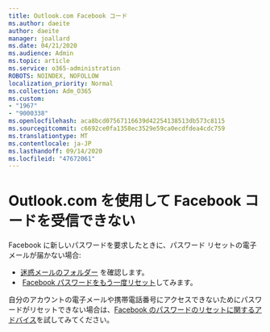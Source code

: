 ```yaml
---
title: Outlook.com Facebook コード
ms.author: daeite
author: daeite
manager: joallard
ms.date: 04/21/2020
ms.audience: Admin
ms.topic: article
ms.service: o365-administration
ROBOTS: NOINDEX, NOFOLLOW
localization_priority: Normal
ms.collection: Adm_O365
ms.custom:
- "1967"
- "9000338"
ms.openlocfilehash: aca8bcd07567116639d42254138513db573c8115
ms.sourcegitcommit: c6692ce0fa1358ec3529e59ca0ecdfdea4cdc759
ms.translationtype: MT
ms.contentlocale: ja-JP
ms.lasthandoff: 09/14/2020
ms.locfileid: "47672061"
---
```

# <a name="not-receiving-facebook-codes-using-outlookcom"></a>Outlook.com を使用して Facebook コードを受信できない

Facebook に新しいパスワードを要求したときに、パスワード リセットの電子メールが届かない場合:

- [迷惑メールのフォルダー](https://outlook.live.com/mail/junkemail) を確認します。
-  [Facebook パスワードをもう一度リセット](https://aka.ms/facebook-password-reset)してみます。

自分のアカウントの電子メールや携帯電話番号にアクセスできないためにパスワードがリセットできない場合は、[Facebook のパスワードのリセットに関するアドバイス](https://aka.ms/facebook-password-help)を試してみてください。